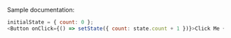Sample documentation:

```js
initialState = { count: 0 };
<Button onClick={() => setState({ count: state.count + 1 })}>Click Me {state.count}</Button>;
```
